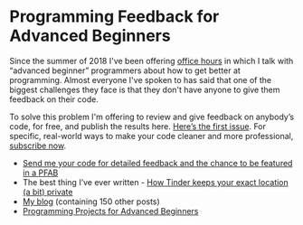 # Programming Feedback for Advanced Beginners

Since the summer of 2018 I've been offering [office hours](https://robertheaton.com) in which I talk with “advanced beginner” programmers about how to get better at programming. Almost everyone I've spoken to has said that one of the biggest challenges they face is that they don't have anyone to give them feedback on their code.

To solve this problem I'm offering to review and give feedback on anybody’s code, for free, and publish the results here. [Here’s the first issue](TODO). For specific, real-world ways to make your code cleaner and more professional, [subscribe now](https://advancedbeginners.substack.com).

* [Send me your code for detailed feedback and the chance to be featured in a PFAB](https://robertheaton.com/feedback)
* The best thing I’ve ever written - [How Tinder keeps your exact location (a bit) private](https://robertheaton.com/2018/07/09/how-tinder-keeps-your-location-a-bit-private/)
* [My blog](https://robertheaton.com) (containing 150 other posts)
* [Programming Projects for Advanced Beginners](https://robertheaton.com/ppab)
